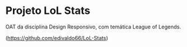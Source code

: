 # Projeto LoL Stats

OAT da disciplina Design Responsivo, com temática League of Legends.

(https://github.com/edivaldo66/LoL-Stats)